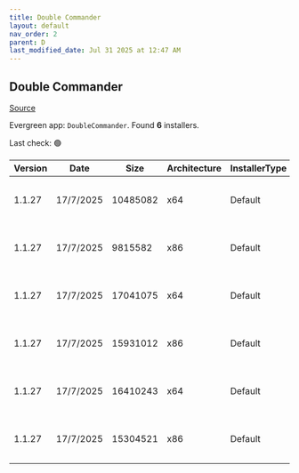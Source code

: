 ```yaml
---
title: Double Commander
layout: default
nav_order: 2
parent: D
last_modified_date: Jul 31 2025 at 12:47 AM
---
```


## Double Commander

[Source](https://github.com/doublecmd/doublecmd/)

Evergreen app: `DoubleCommander`. Found **6** installers.

Last check: 🟢

| Version | Date      | Size     | Architecture | InstallerType | Type | URI                                                                                                                                                                                                      |
| ------- | --------- | -------- | ------------ | ------------- | ---- | -------------------------------------------------------------------------------------------------------------------------------------------------------------------------------------------------------- |
| 1.1.27  | 17/7/2025 | 10485082 | x64          | Default       | exe  | [https://github.com/doublecmd/doublecmd/releases/download/v1.1.27/doublecmd-1.1.27.x86_64-win64.exe](https://github.com/doublecmd/doublecmd/releases/download/v1.1.27/doublecmd-1.1.27.x86_64-win64.exe) |
| 1.1.27  | 17/7/2025 | 9815582  | x86          | Default       | exe  | [https://github.com/doublecmd/doublecmd/releases/download/v1.1.27/doublecmd-1.1.27.i386-win32.exe](https://github.com/doublecmd/doublecmd/releases/download/v1.1.27/doublecmd-1.1.27.i386-win32.exe)     |
| 1.1.27  | 17/7/2025 | 17041075 | x64          | Default       | msi  | [https://github.com/doublecmd/doublecmd/releases/download/v1.1.27/doublecmd-1.1.27.x86_64-win64.msi](https://github.com/doublecmd/doublecmd/releases/download/v1.1.27/doublecmd-1.1.27.x86_64-win64.msi) |
| 1.1.27  | 17/7/2025 | 15931012 | x86          | Default       | msi  | [https://github.com/doublecmd/doublecmd/releases/download/v1.1.27/doublecmd-1.1.27.i386-win32.msi](https://github.com/doublecmd/doublecmd/releases/download/v1.1.27/doublecmd-1.1.27.i386-win32.msi)     |
| 1.1.27  | 17/7/2025 | 16410243 | x64          | Default       | zip  | [https://github.com/doublecmd/doublecmd/releases/download/v1.1.27/doublecmd-1.1.27.x86_64-win64.zip](https://github.com/doublecmd/doublecmd/releases/download/v1.1.27/doublecmd-1.1.27.x86_64-win64.zip) |
| 1.1.27  | 17/7/2025 | 15304521 | x86          | Default       | zip  | [https://github.com/doublecmd/doublecmd/releases/download/v1.1.27/doublecmd-1.1.27.i386-win32.zip](https://github.com/doublecmd/doublecmd/releases/download/v1.1.27/doublecmd-1.1.27.i386-win32.zip)     |
